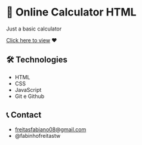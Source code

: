 # 🧮 Online Calculator HTML

Just a basic calculator

[Click here to view](https://fabinho070.github.io/basic-calculator/) ❤️ 

## 🛠️ Technologies
- HTML
- CSS
- JavaScript
- Git e Github

## 📞 Contact
- freitasfabiano08@gmail.com
- @fabinhofreitastw
